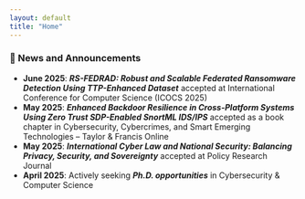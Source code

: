 ```yaml
---
layout: default
title: "Home"
---
```


### 📢 News and Announcements

- **June 2025**: _**RS-FEDRAD: Robust and Scalable Federated Ransomware Detection Using TTP-Enhanced Dataset**_ accepted at International Conference for Computer Science (ICOCS 2025)  
- **May 2025**: _**Enhanced Backdoor Resilience in Cross-Platform Systems Using Zero Trust SDP-Enabled SnortML IDS/IPS**_ accepted as a book chapter in Cybersecurity, Cybercrimes, and Smart Emerging Technologies – Taylor & Francis Online  
- **May 2025**: _**International Cyber Law and National Security: Balancing Privacy, Security, and Sovereignty**_ accepted at Policy Research Journal  
- **April 2025**: Actively seeking _**Ph.D. opportunities**_ in Cybersecurity & Computer Science
